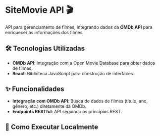 # SiteMovie API 🎬

API para gerenciamento de filmes, integrando dados da **OMDb API** para enriquecer as informações dos filmes.

## 🛠️ Tecnologias Utilizadas
- **OMDb API**: Integração com a Open Movie Database para obter dados de filmes.
- **React**: Biblioteca JavaScript para construção de interfaces.


## ✨ Funcionalidades
- **Integração com OMDb API**: Busca de dados de filmes (título, ano, gênero, etc.) diretamente da OMDb.
- **Endpoints RESTful**: API seguindo os princípios REST.

## 📂 Como Executar Localmente
